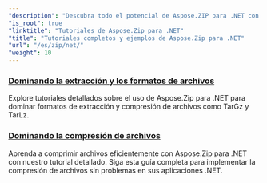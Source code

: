 ```yaml
---
"description": "Descubra todo el potencial de Aspose.ZIP para .NET con nuestros tutoriales detallados y ejemplos prácticos. Aprenda a comprimir, extraer y administrar archivos ZIP eficientemente en sus aplicaciones .NET."
"is_root": true
"linktitle": "Tutoriales de Aspose.Zip para .NET"
"title": "Tutoriales completos y ejemplos de Aspose.Zip para .NET"
"url": "/es/zip/net/"
"weight": 10
---
```


### [Dominando la extracción y los formatos de archivos](./mastering-archive-extraction-and-formats/)
Explore tutoriales detallados sobre el uso de Aspose.Zip para .NET para dominar formatos de extracción y compresión de archivos como TarGz y TarLz.
### [Dominando la compresión de archivos](./file-compress/)
Aprenda a comprimir archivos eficientemente con Aspose.Zip para .NET con nuestro tutorial detallado. Siga esta guía completa para implementar la compresión de archivos sin problemas en sus aplicaciones .NET.